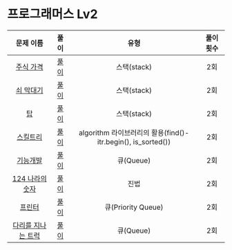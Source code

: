 # 프로그래머스 Lv2

| 문제 이름                             | 풀이                                  | 유형                                  | 풀이 횟수                           |
|:------------------------------:|:---------------------------------:|:---------------------------------:|:---------------------------------:|
|[주식 가격](https://programmers.co.kr/learn/courses/30/lessons/42584) |[풀이](https://github.com/Choyoonyoung98/Algorithm/blob/master/Programmers/programmers_lev2/StockPrice/StockPrice/main.cpp) |스택(stack)   |2회 |
|[쇠 막대기](https://programmers.co.kr/learn/courses/30/lessons/42585) |[풀이](https://github.com/Choyoonyoung98/Algorithm/blob/master/Programmers/programmers_lev2/IronBar/IronBar/main.cpp) |스택(stack)     |2회 |
|[탑](https://programmers.co.kr/learn/courses/30/lessons/42588) |[풀이](https://github.com/Choyoonyoung98/Algorithm/blob/master/Programmers/programmers_lev2/Tower/Tower/main.cpp) |스택(stack)   |2회 |
|[스킬트리](https://programmers.co.kr/learn/courses/30/lessons/49993) |[풀이](https://github.com/Choyoonyoung98/Algorithm/blob/master/Programmers/programmers_lev2/SkillTree/SkillTree/main.cpp) |algorithm 라이브러리의 활용(find()-itr.begin(), is_sorted())    |2회 |
|[기능개발](https://programmers.co.kr/learn/courses/30/lessons/42586) |[풀이](https://github.com/Choyoonyoung98/Algorithm/blob/master/Programmers/programmers_lev2/FunctionDev/FunctionDev/main.cpp) |큐(Queue)    |2회 |
|[124 나라의 숫자](https://programmers.co.kr/learn/courses/30/lessons/12899) |[풀이](https://github.com/Choyoonyoung98/Algorithm/blob/master/Programmers/programmers_lev2/124WorldNumb/124WorldNumb/main.cpp) |진법     |2회 |
|[프린터](https://programmers.co.kr/learn/courses/30/lessons/42585) |[풀이](https://github.com/Choyoonyoung98/Algorithm/blob/master/Programmers/programmers_lev2/Printer/Printer/main.cpp) |큐(Priority Queue)     |2회 |
|[다리를 지나는 트럭](https://programmers.co.kr/learn/courses/30/lessons/42583) |[풀이](https://github.com/Choyoonyoung98/Algorithm/blob/master/Programmers/programmers_lev2/Truck/Truck/main.cpp) |큐(Queue)   |2회 |

